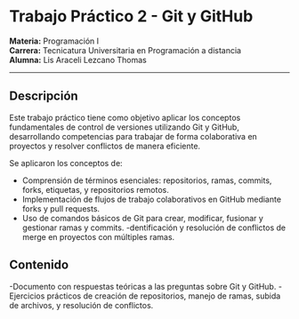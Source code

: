 # Trabajo Práctico 2 - Git y GitHub
**Materia:** Programación I  
**Carrera:** Tecnicatura Universitaria en Programación a distancia  
**Alumna:** Lis Araceli Lezcano Thomas

-----

## Descripción
Este trabajo práctico tiene como objetivo aplicar los conceptos fundamentales de control de versiones utilizando Git y GitHub, desarrollando competencias para trabajar de forma colaborativa en proyectos y resolver conflictos de manera eficiente.

Se aplicaron los conceptos de:
- Comprensión de términos esenciales: repositorios, ramas, commits, forks, etiquetas, y repositorios remotos.
- Implementación de flujos de trabajo colaborativos en GitHub mediante forks y pull requests.
- Uso de comandos básicos de Git para crear, modificar, fusionar y gestionar ramas y commits.
-dentificación y resolución de conflictos de merge en proyectos con múltiples ramas.


## Contenido
-Documento con respuestas teóricas a las preguntas sobre Git y GitHub.
-Ejercicios prácticos de creación de repositorios, manejo de ramas, subida de archivos, y resolución de conflictos.
